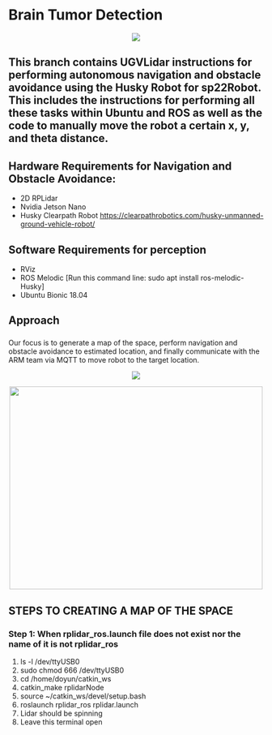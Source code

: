 # Brain Tumor Detection
<p align="center">
  <img src=https://media.giphy.com/media/fIqglx81Ch5N0L8BqU/giphy-downsized-large.gif />
</p>

## This branch contains UGVLidar instructions for performing autonomous navigation and obstacle avoidance using the Husky Robot for sp22Robot. This includes the instructions for performing all these tasks within Ubuntu and ROS as well as the code to manually move the robot a certain x, y, and theta distance. 
## Hardware Requirements for Navigation and Obstacle Avoidance: 
- 2D RPLidar
- Nvidia Jetson Nano
- Husky Clearpath Robot https://clearpathrobotics.com/husky-unmanned-ground-vehicle-robot/
## Software Requirements for perception
- RViz
- ROS Melodic [Run this command line: sudo apt install ros-melodic-Husky]
- Ubuntu Bionic 18.04

## Approach
### 
Our focus is to generate a map of the space, perform navigation and obstacle avoidance to estimated location, and finally communicate with the ARM team via MQTT to move robot to the target location.

<p align="center">
  <img src="/pipeline.png" />
</p>
<p align="center">
  <img width="500" height="400" src="/path.png" />
</p>

## STEPS TO CREATING A MAP OF THE SPACE 

### Step 1: When rplidar_ros.launch file does not exist nor the name of it is not rplidar_ros
1. ls -l /dev/ttyUSB0
2. sudo chmod 666 /dev/ttyUSB0
3. cd /home/doyun/catkin_ws
4. catkin_make rplidarNode
5. source ~/catkin_ws/devel/setup.bash
6. roslaunch rplidar_ros rplidar.launch
7. Lidar should be spinning
8. Leave this terminal open
